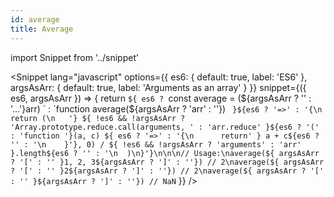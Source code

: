 ```yaml
---
id: average
title: Average
---
```


import Snippet from '../snippet'

<Snippet
  lang="javascript"
  options={{
    es6: {
      default: true,
      label: 'ES6'
    },
    argsAsArr: {
      default: true,
      label: 'Arguments as an array'
    }
  }}
  snippet={({ es6, argsAsArr }) => {
    return `${
      es6
        ? `const average = (${argsAsArr ? '' : '...'}arr) `
        : `function average(${argsAsArr ? 'arr' : ''}) `
    }${es6 ? '=>' : '{\n  return (\n   '} ${
      !es6 && !argsAsArr ? 'Array.prototype.reduce.call(arguments, ' : 'arr.reduce'
    }${es6 ? '(' : 'function '}(a, c) ${
      es6 ? '=>' : '{\n      return'
    } a + c${es6 ? '' : '\n    }'}, 0) / ${
      !es6 && !argsAsArr ? 'arguments' : 'arr'
    }.length${es6 ? '' : '\n  )\n}'}\n\n\n// Usage:\naverage(${
      argsAsArr ? '[' : ''
    }1, 2, 3${argsAsArr ? ']' : ''}) // 2\naverage(${
      argsAsArr ? '[' : ''
    }2${argsAsArr ? ']' : ''}) // 2\naverage(${
      argsAsArr ? '[' : ''
    }${argsAsArr ? ']' : ''}) // NaN`
  }}
/>

